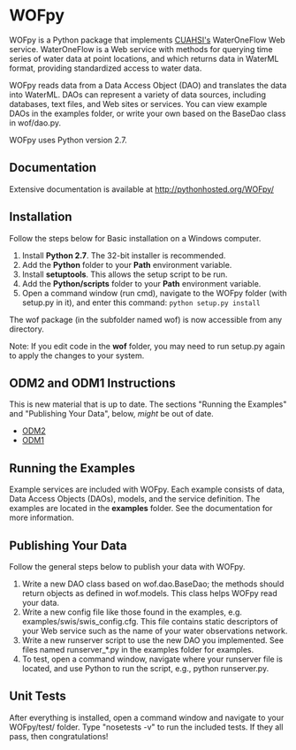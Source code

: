 
# WOFpy

WOFpy is a Python package that implements [CUAHSI's](http://his.cuahsi.org) WaterOneFlow Web service.  WaterOneFlow is a Web service with methods for querying time series of water data at point locations, and which returns data in WaterML format, providing standardized access to water data.   

WOFpy reads data from a Data Access Object (DAO) and translates the data into WaterML.  DAOs can represent a variety of data sources, including databases, text files, and Web sites or services.  You can view example DAOs in the examples folder, or write your own based on the BaseDao class in wof/dao.py.

WOFpy uses Python version 2.7.

Documentation
-------------

Extensive documentation is available at http://pythonhosted.org/WOFpy/

Installation
------------

Follow the steps below for Basic installation on a Windows computer.

1. Install **Python 2.7**.  The 32-bit installer is recommended.
2. Add the **Python** folder to your **Path** environment variable.
3. Install **setuptools**. This allows the setup script to be run.
4. Add the **Python/scripts** folder to your **Path** environment variable.
5. Open a command window (run cmd), navigate to the WOFpy folder (with setup.py
   in it), and enter this command: ``python setup.py install``

The wof package (in the subfolder named wof) is now accessible from any directory.

Note: If you edit code in the **wof** folder, you may need to run setup.py again to apply the changes to your system.

ODM2 and ODM1 Instructions
--------------------------
This is new material that is up to date. The sections "Running the Examples" and "Publishing Your Data", below, *might* be out of date.
- [ODM2](https://github.com/ODM2/WOFpy/blob/master/docs/Sphinx/ODM2Services.rst)
- [ODM1](https://github.com/ODM2/WOFpy/blob/master/docs/Sphinx/ODM1Services.rst)

Running the Examples
--------------------

Example services are included with WOFpy.  Each example consists of data, Data
Access Objects (DAOs), models, and the service definition.  The examples are
located in the **examples** folder.  See the documentation for more information.  

Publishing Your Data
--------------------

Follow the general steps below to publish your data with WOFpy.

1. Write a new DAO class based on wof.dao.BaseDao; the methods should return objects as defined in wof.models.  This class helps WOFpy read your data. 
2. Write a new config file like those found in the examples, e.g. examples/swis/swis_config.cfg. This file contains static descriptors of your Web service such as the name of your water observations network.
3. Write a new runserver script to use the new DAO you implemented.  See files named runserver_*.py in the examples folder for examples.
4. To test, open a command window, navigate where your runserver file is located, and use Python to run the script, e.g., python runserver.py.

Unit Tests
----------

After everything is installed, open a command window and navigate to your WOFpy/test/ folder.  Type "nosetests -v" to run the included tests.  If they all pass, then congratulations!
